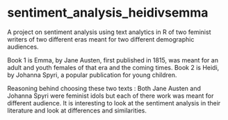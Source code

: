 # sentiment_analysis_heidivsemma

A project on sentiment analysis using text analytics in R of two feminist writers of two different eras meant for two different demographic audiences. 


Book 1 is Emma, by Jane Austen, first published in 1815, was meant for an adult and youth females of that era and the coming times. 
Book 2 is Heidi, by Johanna Spyri, a popular publication for young children.


Reasoning behind choosing these two texts : Both Jane Austen and Johanna Spyri were feminist idols but each of there work was meant for different audience. It is interesting to look at the sentiment analysis in their literature and look at differences and similarities. 
